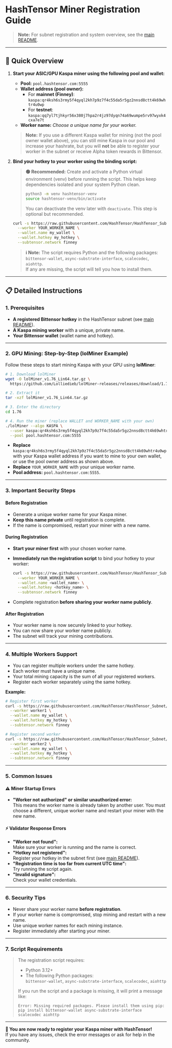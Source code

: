# HashTensor Miner Registration Guide

> **Note:** For subnet registration and system overview, see the [main README](../README.md).

---

## 🚀 Quick Overview

1. **Start your ASIC/GPU Kaspa miner using the following pool and wallet:**

   - **Pool:** `pool.hashtensor.com:5555`
   - **Wallet address (pool owner):**
     - For **mainnet (Finney)**:  
       `kaspa:qr4ksh6s3rmy5f4qyql2kh7p9z7f4c55da5r5gz2nnsd8ctt4k69whtr4u0wp`
     - For **testnet**:  
       `kaspa:qq7yl7tjhkyr56x380j7hpa2r4jz97dyqn74a69wumpe5rv97wyxk4cxa7e7t`
   - **Worker name:** *Choose a unique name for your worker.*

   > **Note:**
   > If you use a different Kaspa wallet for mining (not the pool owner wallet above), you can still mine Kaspa in our pool and increase your hashrate, but you will **not** be able to register your worker in the subnet or receive Alpha token rewards in Bittensor.

2. **Bind your hotkey to your worker using the binding script:**

   > **🟢 Recommended:** Create and activate a Python virtual environment (venv) before running the script. This helps keep dependencies isolated and your system Python clean.
   >
   > ```bash
   > python3 -m venv hashtensor-venv
   > source hashtensor-venv/bin/activate
   > ```
   >
   > You can deactivate the venv later with `deactivate`. This step is optional but recommended.

   ```bash
   curl -s https://raw.githubusercontent.com/HashTensor/HashTensor_Subnet/main/scripts/bind_worker.py | python3 - \
     --worker YOUR_WORKER_NAME \
     --wallet.name my_wallet \
     --wallet.hotkey my_hotkey \
     --subtensor.network finney
   ```

   > **ℹ️ Note:** The script requires Python and the following packages: `bittensor-wallet`, `async-substrate-interface`, `scalecodec`, `aiohttp`.  
   > If any are missing, the script will tell you how to install them.

---

## 📋 Detailed Instructions

### 1. Prerequisites

- **A registered Bittensor hotkey** in the HashTensor subnet (see [main README](../README.md)).
- **A Kaspa mining worker** with a unique, private name.
- **Your Bittensor wallet** (wallet name and hotkey).

---

### 2. GPU Mining: Step-by-Step (lolMiner Example)

Follow these steps to start mining Kaspa with your GPU using **lolMiner**:

```bash
# 1. Download lolMiner
wget -O lolMiner_v1.76_Lin64.tar.gz \
  https://github.com/Lolliedieb/lolMiner-releases/releases/download/1.76/lolMiner_v1.76_Lin64.tar.gz

# 2. Extract it
tar -xzf lolMiner_v1.76_Lin64.tar.gz

# 3. Enter the directory
cd 1.76

# 4. Run the miner (replace WALLET and WORKER_NAME with your own)
./lolMiner --algo KASPA \
  --user kaspa:qr4ksh6s3rmy5f4qyql2kh7p9z7f4c55da5r5gz2nnsd8ctt4k69whtr4u0wp.YOUR_WORKER_NAME \
  --pool pool.hashtensor.com:5555
```

- **Replace** `kaspa:qr4ksh6s3rmy5f4qyql2kh7p9z7f4c55da5r5gz2nnsd8ctt4k69whtr4u0wp` with your Kaspa wallet address if you want to mine to your own wallet, or use the pool owner address as shown above.
- **Replace** `YOUR_WORKER_NAME` with your unique worker name.
- **Pool address:** `pool.hashtensor.com:5555`.

---

### 3. Important Security Steps

#### **Before Registration**

- Generate a unique worker name for your Kaspa miner.
- **Keep this name private** until registration is complete.
- If the name is compromised, restart your miner with a new name.

#### **During Registration**

- **Start your miner first** with your chosen worker name.
- **Immediately run the registration script** to bind your hotkey to your worker:

  ```bash
  curl -s https://raw.githubusercontent.com/HashTensor/HashTensor_Subnet/main/scripts/bind_worker.py | python3 - \
    --worker YOUR_WORKER_NAME \
    --wallet.name <wallet_name> \
    --wallet.hotkey <hotkey_name> \
    --subtensor.network finney
  ```

- Complete registration **before sharing your worker name publicly**.

#### **After Registration**

- Your worker name is now securely linked to your hotkey.
- You can now share your worker name publicly.
- The subnet will track your mining contributions.

---

### 4. Multiple Workers Support

- You can register multiple workers under the same hotkey.
- Each worker must have a unique name.
- Your total mining capacity is the sum of all your registered workers.
- Register each worker separately using the same hotkey.

**Example:**

```bash
# Register first worker
curl -s https://raw.githubusercontent.com/HashTensor/HashTensor_Subnet/main/scripts/bind_worker.py | python3 - \
  --worker worker1 \
  --wallet.name my_wallet \
  --wallet.hotkey my_hotkey \
  --subtensor.network finney

# Register second worker
curl -s https://raw.githubusercontent.com/HashTensor/HashTensor_Subnet/main/scripts/bind_worker.py | python3 - \
  --worker worker2 \
  --wallet.name my_wallet \
  --wallet.hotkey my_hotkey \
  --subtensor.network finney
```

---

### 5. Common Issues

#### ⚠️ Miner Startup Errors

- **"Worker not authorized" or similar unauthorized error:**  
  This means the worker name is already taken by another user. You must choose a different, unique worker name and restart your miner with the new name.

#### ⚡ Validator Response Errors

- **"Worker not found":**  
  Make sure your worker is running and the name is correct.
- **"Hotkey not registered":**  
  Register your hotkey in the subnet first (see [main README](../README.md)).
- **"Registration time is too far from current UTC time":**  
  Try running the script again.
- **"Invalid signature":**  
  Check your wallet credentials.

---

### 6. Security Tips

- Never share your worker name **before registration**.
- If your worker name is compromised, stop mining and restart with a new name.
- Use unique worker names for each mining instance.
- Register immediately after starting your miner.

---

### 7. Script Requirements

> The registration script requires:
> - Python 3.12+
> - The following Python packages:  
>   `bittensor-wallet`, `async-substrate-interface`, `scalecodec`, `aiohttp`
>
> If you run the script and a package is missing, it will print a message like:
> ```
> Error: Missing required packages. Please install them using pip:
> pip install bittensor-wallet async-substrate-interface scalecodec aiohttp
> ```

---

**🎉 You are now ready to register your Kaspa miner with HashTensor!**  
If you have any issues, check the error messages or ask for help in the community.
